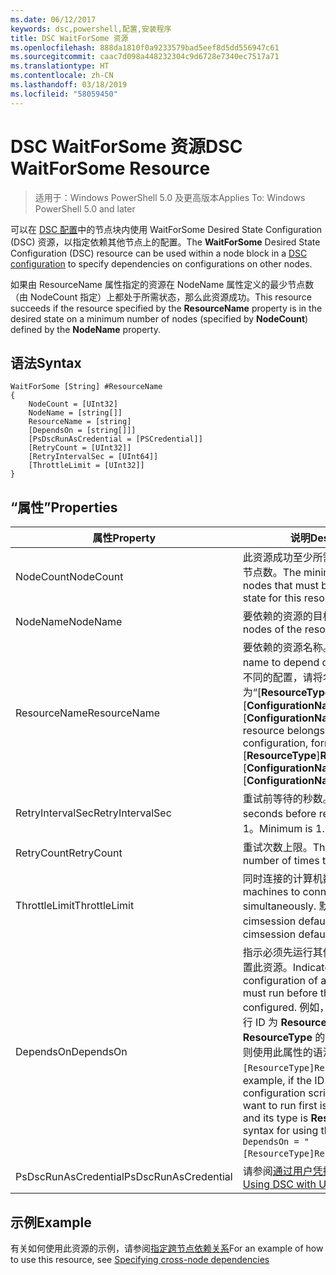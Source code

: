 ```yaml
---
ms.date: 06/12/2017
keywords: dsc,powershell,配置,安装程序
title: DSC WaitForSome 资源
ms.openlocfilehash: 888da1810f0a9233579bad5eef8d5dd556947c61
ms.sourcegitcommit: caac7d098a448232304c9d6728e7340ec7517a71
ms.translationtype: HT
ms.contentlocale: zh-CN
ms.lasthandoff: 03/18/2019
ms.locfileid: "58059450"
---
```

# <a name="dsc-waitforsome-resource"></a><span data-ttu-id="fb99e-103">DSC WaitForSome 资源</span><span class="sxs-lookup"><span data-stu-id="fb99e-103">DSC WaitForSome Resource</span></span>

> <span data-ttu-id="fb99e-104">适用于：Windows PowerShell 5.0 及更高版本</span><span class="sxs-lookup"><span data-stu-id="fb99e-104">Applies To: Windows PowerShell 5.0 and later</span></span>

<span data-ttu-id="fb99e-105">可以在 [DSC 配置](../../../configurations/configurations.md)中的节点块内使用 WaitForSome Desired State Configuration (DSC) 资源，以指定依赖其他节点上的配置。</span><span class="sxs-lookup"><span data-stu-id="fb99e-105">The **WaitForSome** Desired State Configuration (DSC) resource can be used within a node block in a [DSC configuration](../../../configurations/configurations.md) to specify dependencies on configurations on other nodes.</span></span>

<span data-ttu-id="fb99e-106">如果由 ResourceName 属性指定的资源在 NodeName 属性定义的最少节点数（由 NodeCount 指定）上都处于所需状态，那么此资源成功。</span><span class="sxs-lookup"><span data-stu-id="fb99e-106">This resource succeeds if the resource specified by the **ResourceName** property is in the desired state on a minimum number of nodes (specified by **NodeCount**) defined by the **NodeName** property.</span></span>


## <a name="syntax"></a><span data-ttu-id="fb99e-107">语法</span><span class="sxs-lookup"><span data-stu-id="fb99e-107">Syntax</span></span>

```
WaitForSome [String] #ResourceName
{
    NodeCount = [UInt32]
    NodeName = [string[]]
    ResourceName = [string]
    [DependsOn = [string[]]]
    [PsDscRunAsCredential = [PSCredential]]
    [RetryCount = [UInt32]]
    [RetryIntervalSec = [UInt64]]
    [ThrottleLimit = [UInt32]]
}
```

## <a name="properties"></a><span data-ttu-id="fb99e-108">“属性”</span><span class="sxs-lookup"><span data-stu-id="fb99e-108">Properties</span></span>

|  <span data-ttu-id="fb99e-109">属性</span><span class="sxs-lookup"><span data-stu-id="fb99e-109">Property</span></span>  |  <span data-ttu-id="fb99e-110">说明</span><span class="sxs-lookup"><span data-stu-id="fb99e-110">Description</span></span>   |
|---|---|
| <span data-ttu-id="fb99e-111">NodeCount</span><span class="sxs-lookup"><span data-stu-id="fb99e-111">NodeCount</span></span>| <span data-ttu-id="fb99e-112">此资源成功至少所需的处于相应状态的节点数。</span><span class="sxs-lookup"><span data-stu-id="fb99e-112">The minimum number of nodes that must be in the desired state for this resource to succeed.</span></span>|
| <span data-ttu-id="fb99e-113">NodeName</span><span class="sxs-lookup"><span data-stu-id="fb99e-113">NodeName</span></span>| <span data-ttu-id="fb99e-114">要依赖的资源的目标节点。</span><span class="sxs-lookup"><span data-stu-id="fb99e-114">The target nodes of the resource to depend on.</span></span>|
| <span data-ttu-id="fb99e-115">ResourceName</span><span class="sxs-lookup"><span data-stu-id="fb99e-115">ResourceName</span></span>| <span data-ttu-id="fb99e-116">要依赖的资源名称。</span><span class="sxs-lookup"><span data-stu-id="fb99e-116">The resource name to depend on.</span></span> <span data-ttu-id="fb99e-117">如果此资源属于不同的配置，请将名称的格式设置为“[__ResourceType__]__ResourceName__::[__ConfigurationName__]::[__ConfigurationName__]”</span><span class="sxs-lookup"><span data-stu-id="fb99e-117">If this resource belongs to a different configuration, format the name as "[__ResourceType__]__ResourceName__::[__ConfigurationName__]::[__ConfigurationName__]"</span></span>|
| <span data-ttu-id="fb99e-118">RetryIntervalSec</span><span class="sxs-lookup"><span data-stu-id="fb99e-118">RetryIntervalSec</span></span>| <span data-ttu-id="fb99e-119">重试前等待的秒数。</span><span class="sxs-lookup"><span data-stu-id="fb99e-119">The number of seconds before retrying.</span></span> <span data-ttu-id="fb99e-120">最小值为 1。</span><span class="sxs-lookup"><span data-stu-id="fb99e-120">Minimum is 1.</span></span>|
| <span data-ttu-id="fb99e-121">RetryCount</span><span class="sxs-lookup"><span data-stu-id="fb99e-121">RetryCount</span></span>| <span data-ttu-id="fb99e-122">重试次数上限。</span><span class="sxs-lookup"><span data-stu-id="fb99e-122">The maximum number of times to retry.</span></span>|
| <span data-ttu-id="fb99e-123">ThrottleLimit</span><span class="sxs-lookup"><span data-stu-id="fb99e-123">ThrottleLimit</span></span>| <span data-ttu-id="fb99e-124">同时连接的计算机数量。</span><span class="sxs-lookup"><span data-stu-id="fb99e-124">Number of machines to connect simultaneously.</span></span> <span data-ttu-id="fb99e-125">默认值为 new-cimsession default。</span><span class="sxs-lookup"><span data-stu-id="fb99e-125">Default is new-cimsession default.</span></span>|
| <span data-ttu-id="fb99e-126">DependsOn</span><span class="sxs-lookup"><span data-stu-id="fb99e-126">DependsOn</span></span> | <span data-ttu-id="fb99e-127">指示必须先运行其他资源的配置，再配置此资源。</span><span class="sxs-lookup"><span data-stu-id="fb99e-127">Indicates that the configuration of another resource must run before this resource is configured.</span></span> <span data-ttu-id="fb99e-128">例如，如果你想要首先运行 ID 为 __ResourceName__、类型为 __ResourceType__ 的资源配置脚本块，则使用此属性的语法为 `DependsOn = "[ResourceType]ResourceName"`。</span><span class="sxs-lookup"><span data-stu-id="fb99e-128">For example, if the ID of the resource configuration script block that you want to run first is __ResourceName__ and its type is __ResourceType__, the syntax for using this property is `DependsOn = "[ResourceType]ResourceName"`.</span></span>|
| <span data-ttu-id="fb99e-129">PsDscRunAsCredential</span><span class="sxs-lookup"><span data-stu-id="fb99e-129">PsDscRunAsCredential</span></span> | <span data-ttu-id="fb99e-130">请参阅[通过用户凭据使用 DSC](https://docs.microsoft.com/powershell/dsc/runasuser)</span><span class="sxs-lookup"><span data-stu-id="fb99e-130">See [Using DSC with User Credentials](https://docs.microsoft.com/powershell/dsc/runasuser)</span></span> |

## <a name="example"></a><span data-ttu-id="fb99e-131">示例</span><span class="sxs-lookup"><span data-stu-id="fb99e-131">Example</span></span>

<span data-ttu-id="fb99e-132">有关如何使用此资源的示例，请参阅[指定跨节点依赖关系](../../../configurations/crossNodeDependencies.md)</span><span class="sxs-lookup"><span data-stu-id="fb99e-132">For an example of how to use this resource, see [Specifying cross-node dependencies](../../../configurations/crossNodeDependencies.md)</span></span>
